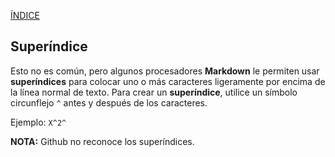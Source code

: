[ÍNDICE](https://github.com/Zet0699/Guia_markdown/blob/Zet_main/README.md)



## **Superíndice**

Esto no es común, pero algunos procesadores **Markdown** le permiten usar **superíndices** para colocar uno o más caracteres ligeramente por encima de la línea normal de texto. 
Para crear un **superíndice**, utilice un símbolo circunflejo `^` antes y después de los caracteres.

Ejemplo:
`X^2^`

**NOTA:** Github no reconoce los superíndices.
